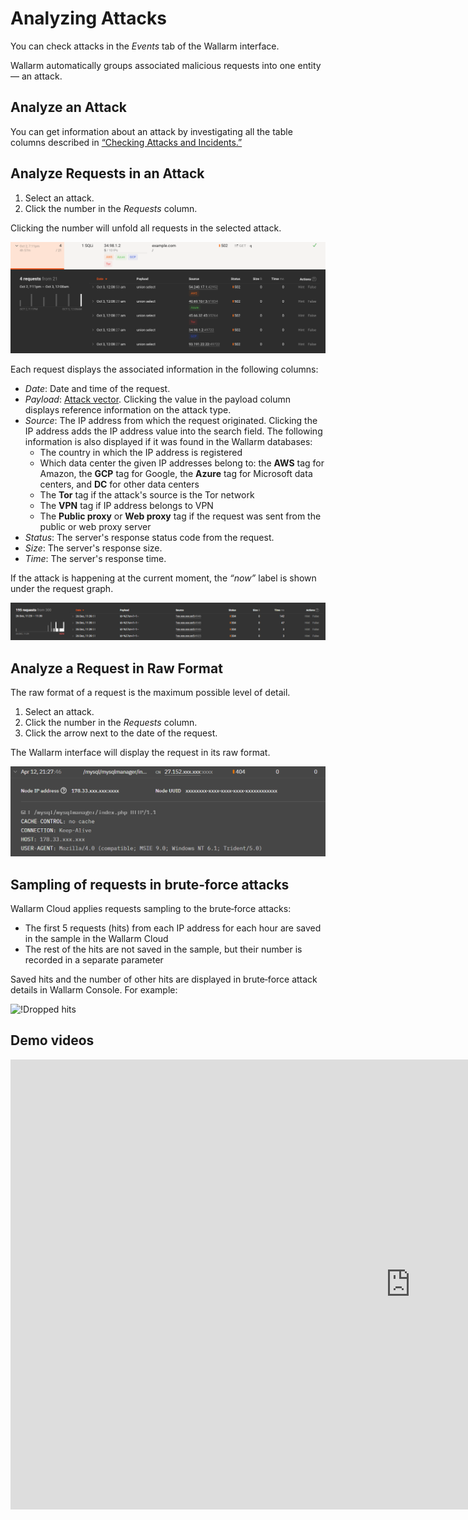 [link-check-attack]:        check-attack.md
[link-false-attack]:        false-attack.md

[img-analyze-attack]:       ../../images/user-guides/events/analyze-attack.png
[img-analyze-attack-raw]:   ../../images/user-guides/events/analyze-attack-raw.png
[img-current-attack]:       ../../images/user-guides/events/analyze-current-attack.png

[glossary-attack-vector]:   ../../glossary-en.md#attack-vector

# Analyzing Attacks

You can check attacks in the *Events* tab of the Wallarm interface.

Wallarm automatically groups associated malicious requests into one entity — an attack.

## Analyze an Attack

You can get information about an attack by investigating all the table columns described in [“Checking Attacks and Incidents.”][link-check-attack]

## Analyze Requests in an Attack

1. Select an attack.
2. Click the number in the *Requests* column.

Clicking the number will unfold all requests in the selected attack.

![!Requests in the attack][img-analyze-attack]

Each request displays the associated information in the following columns:

* *Date*: Date and time of the request.
* *Payload*: [Attack vector][glossary-attack-vector]. Clicking the value in the payload column displays reference information on the attack type.
* *Source*: The IP address from which the request originated. Clicking the IP address adds the IP address value into the search field. The following information is also displayed if it was found in the Wallarm databases:
    * The country in which the IP address is registered
    * Which data center the given IP addresses belong to: the **AWS** tag for Amazon, the **GCP** tag for Google, the **Azure** tag for Microsoft data centers, and **DC** for other data centers
    * The **Tor** tag if the attack's source is the Tor network
    * The **VPN** tag if IP address belongs to VPN
    * The **Public proxy** or **Web proxy** tag if the request was sent from the public or web proxy server
* *Status*: The server's response status code from the request.
* *Size*: The server's response size.
* *Time*: The server's response time.

If the attack is happening at the current moment, the *“now”* label is shown under the request graph.

![!A currently happening attack][img-current-attack]

## Analyze a Request in Raw Format

The raw format of a request is the maximum possible level of detail. 

1. Select an attack.
2. Click the number in the *Requests* column.
3. Click the arrow next to the date of the request.

The Wallarm interface will display the request in its raw format.

![!Raw format of the request][img-analyze-attack-raw]

## Sampling of requests in brute‑force attacks

Wallarm Cloud applies requests sampling to the brute‑force attacks:

* The first 5 requests (hits) from each IP address for each hour are saved in the sample in the Wallarm Cloud
* The rest of the hits are not saved in the sample, but their number is recorded in a separate parameter

Saved hits and the number of other hits are displayed in brute‑force attack details in Wallarm Console. For example:

![!Dropped hits](../../images/user-guides/events/bruteforce-dropped-hits.png)

## Demo videos

<div class="video-wrapper">
  <iframe width="1280" height="720" src="https://www.youtube.com/embed/spD3BnI6fq4" frameborder="0" allow="accelerometer; autoplay; encrypted-media; gyroscope; picture-in-picture" allowfullscreen></iframe>
</div>
